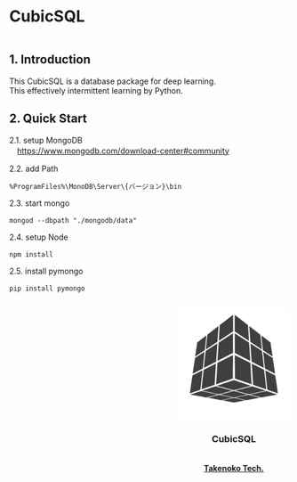 # CubicSQL
<div style="float: left;">

## 1. Introduction
This CubicSQL is a database package for deep learning.  
This effectively intermittent learning by Python.

## 2. Quick Start
2.1. setup MongoDB  
　<a href="https://www.mongodb.com/download-center#community">https://www.mongodb.com/download-center#community</a>

2.2. add Path
~~~
%ProgramFiles%\MonoDB\Server\{バージョン}\bin
~~~

2.3. start mongo
~~~
mongod --dbpath "./mongodb/data"
~~~

2.4. setup Node
~~~
npm install
~~~

2.5. install pymongo
~~~ 
pip install pymongo
~~~

</div>
<div style="float: right;">
  <p align="center">
    <a href="">
      <img alt="logo" width="200" src="env/logo.png">
    </a>
    <h3 align="center">CubicSQL</h3>
    <p align="center">
      <br>
      <a href=""><strong>Takenoko Tech.</strong></a>
    </p>
  </p>
</div>
<div style="float: both;"></div>
